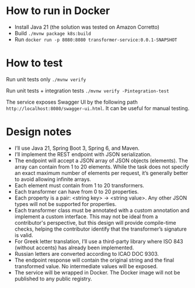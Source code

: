 # How to run in Docker
* Install Java 21 (the solution was tested on Amazon Corretto)
* Build `./mvnw package k8s:build`
* Run `docker run -p 8080:8080 transformer-service:0.0.1-SNAPSHOT`

# How to test

Run unit tests only `./mvnw verify`

Run unit tests + integration tests `./mvnw verify -Pintegration-test`

The service exposes Swagger UI by the following path `http://localhost:8080/swagger-ui.html`. It can be useful for manual testing.

# Design notes

* I’ll use Java 21, Spring Boot 3, Spring 6, and Maven.
* I’ll implement the REST endpoint with JSON serialization.
* The endpoint will accept a JSON array of JSON objects (elements). The array can contain from 1 to 20 elements. While the task does not specify an exact maximum number of elements per request, it’s generally better to avoid allowing infinite arrays.
* Each element must contain from 1 to 20 transformers.
* Each transformer can have from 0 to 20 properties.
* Each property is a pair: \<string key\> -> \<string value\>. Any other JSON types will not be supported for properties.
* Each transformer class must be annotated with a custom annotation and implement a custom interface. This may not be ideal from a contributor's perspective, but this design will provide compile-time checks, helping the contributor identify that the transformer’s signature is valid.
* For Greek letter translation, I’ll use a third-party library where ISO 843 (without accents) has already been implemented.
* Russian letters are converted according to ICAO DOC 9303.
* The endpoint response will contain the original string and the final transformed value. No intermediate values will be exposed.
* The service will be wrapped in Docker. The Docker image will not be published to any public registry.